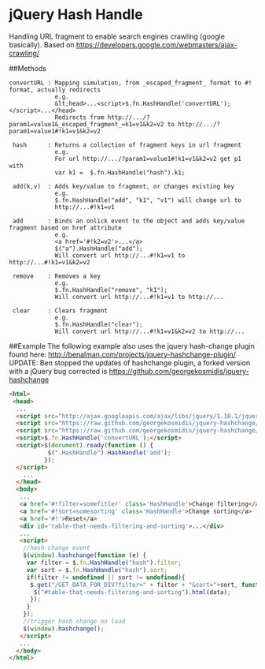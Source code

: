 jQuery Hash Handle
===========
Handling URL fragment to enable search engines crawling (google basically). 
Based on https://developers.google.com/webmasters/ajax-crawling/


##Methods

```code
convertURL : Mapping simulation, from _escaped_fragment_ format to #! format, actually redirects
             e.g.
             &lt;head>...<script>$.fn.HashHandle('convertURL');</script>...</head>
             Redirects from http://.../?param1=value1&_escaped_fragment_=k1=v1&k2=v2 to http://.../?param1=value1#!k1=v1&k2=v2
```
```code
 hash      : Returns a collection of fragment keys in url fragment
             e.g.
             For url http://.../?param1=value1#!k1=v1&k2=v2 get p1 with
             var k1 =  $.fn.HashHandle("hash").k1;
```
```code
 add(k,v)  : Adds key/value to fragment, or changes existing key
             e.g.
             $.fn.HashHandle("add", "k1", "v1") will change url to 
             http://...#!k1=v1
```
```code             
 add       : Binds an onlick event to the object and adds key/value fragment based on href attribute
             e.g.
             <a href='#!k2=v2'>...</a>
             $("a").HashHandle("add");
             Will convert url http://...#!k1=v1 to http://...#!k1=v1&k2=v2
```
```code             
 remove    : Removes a key
             e.g.
             $.fn.HashHandle("remove", "k1");
             Will convert url http://...#!k1=v1 to http://...
```
```code             
 clear     : Clears fragment
             e.g.
             $.fn.HashHandle("clear");
             Will convert url http://...#!k1=v1&k2=v2 to http://...
```

##Example
 The following example also uses the jquery hash-change plugin found here: http://benalman.com/projects/jquery-hashchange-plugin/
 UPDATE: Ben stopped the updates of hashchange plugin, a forked version with a jQuery bug corrected is https://github.com/georgekosmidis/jquery-hashchange
```html
<html>
 <head>
  ...
  <script src="http://ajax.googleapis.com/ajax/libs/jquery/1.10.1/jquery.min.js"></script>
  <script src="https://raw.github.com/georgekosmidis/jquery-hashchange/master/jquery.hashhandle.min.js"></script>
  <script src="https://raw.github.com/georgekosmidis/jquery-hashchange/master/jquery.hashchange.min.js"></script>
  <script>$.fn.HashHandle('convertURL');</script>
  <script>$(document).ready(function () { 
           $(".HashHandle").HashHandle('add');
          });
  </script>
    ...
  </head>
  <body> 
   ...
   <a href='#!filter=somefitler' class='HashHandle'>Change filtering</a>
   <a href='#!sort=somesorting' class='HashHandle'>Change sorting</a>
   <a href='#!'>Reset</a>
   <div id='table-that-needs-filtering-and-sorting'>...</div>
   ...
   <script>
    //hash change event
    $(window).hashchange(function (e) {
     var filter = $.fn.HashHandle("hash").filter;
     var sort = $.fn.HashHandle("hash").sort;
     if(filter != undefined || sort != undefined){
      $.get("/GET_DATA_FOR_DIV?filter=" + filter + "&sort="+sort, function (data) {
       $("#table-that-needs-filtering-and-sorting").html(data);
      });
     }
    });
    //trigger hash change on load
    $(window).hashchange();
   </script>
   ...
  </body>
</html>
```
